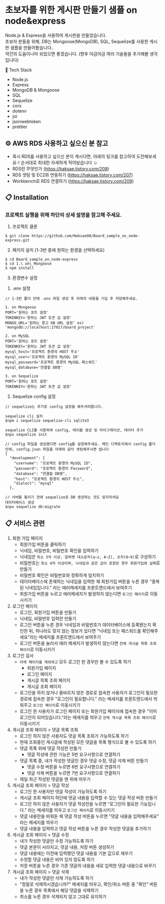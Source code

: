 # 초보자를 위한 게시판 만들기 샘플 on node&express

Node.js & Express을 사용하여 게시판을 만들었습니다.<br>
초보자 분들을 위해, DB는 Mongoose(MongoDB), SQL, Sequelize를 사용한 게시판 샘플을 만들어봤습니다..<br>
약간의 도움이나마 되었으면 좋겠습니다. (향후 야금야금 여러 기술들을 추가해볼 생각입니다)

🔨 Tech Stack
- Node.js
- Express
- MongoDB & Mongoose
- SQL
- Sequelize
- cors
- dotenv
- joi
- jsonwebtoken
- prettier


## ⚙️ AWS RDS 사용하고 싶으신 분 참고
- 혹시 RDS를 사용하고 싶으신 분이 계시다면, 아래의 링크를 참고하여 도전해보세요-! 순서대로 최대한 자세하게 적어놨습니다 ☺️
- RDS란 무엇인가 (https://haksae.tistory.com/208)
- RDS 셋팅 및 EC2와 연동하기 (https://haksae.tistory.com/207)
- Workbench로 RDS 연결하기 (https://haksae.tistory.com/209)


## 📋 Installation
### 프로젝트 실행을 위해 하단의 상세 설명을 참고해 주세요.

1. 프로젝트 클론

```console
$ git clone https://github.com/Haksae90/Board_sample_on_node-express.git
```

2. 패키지 설치 (1-3번 중에 원하는 환경을 선택하세요)

```console
$ cd Board_sample_on_node-express
$ cd 1.\ on\ Mongoose
$ npm install
```


3. 환경변수 설정

1) .env 설정

```text
// 1-3번 폴더 안에 .env 파일 생성 후 아래의 내용을 기입 후 저장해주세요.

1. on Mongoose
PORT='원하는 포트 설정'
TOKENKEY='원하는 JWT 토큰 값 설정'
MONGO_URL='원하는 몽고 DB URL 설정' ex) 'mongodb://localhost:27017/board_project'

2. on MySQL
PORT='원하는 포트 설정'
TOKENKEY='원하는 JWT 토큰 값 설정'
mysql_host='프로젝트 환경의 HOST 주소'
mysql_user='프로젝트 환경의 MySQL ID'
mysql_password='프로젝트 환경의 MySQL 패스워드'
mysql_database='연결할 DB명'

3. on Sequelize
PORT='원하는 포트 설정'
TOKENKEY='원하는 JWT 토큰 값 설정'

```

2) Sequelize config 설정

```text
// sequelize는 추가로 config 설정을 해주셔야합니다.

sequelize cli 설치
$npm i sequelize sequelize-cli sqlite3

sequelize CLI를 사용하여 config, 테이블 생성 및 마이그레이션, 테이터 추가
$npx sequelize init

// config 파일을 생성됐다면 config를 설정해주세요. 메인 디렉토리에서 config 폴더 안에, config.json 파일을 아래와 같이 셋팅해주시면 됩니다
{
  "development": {
    "username": "프로젝트 환경의 MySQL ID",
    "password": "프로젝트 환경의 Password",
    "database": "연결할 DB명",
    "host": "프로젝트 환경의 HOST 주소",
    "dialect": "mysql"
  },

// 서버를 돌리기 전에 sequelize로 DB 생성하는 것도 잊지마셔요
데이터베이스 생성
$npx sequelize db:migrate

```


## 📋 서비스 관련

1. 회원 가입 페이지
    - 회원가입 버튼을 클릭하기
    - 닉네임, 비밀번호, 비밀번호 확인을 입력하기
    - 닉네임은 `최소 3자 이상, 알파벳 대소문자(a~z, A~Z), 숫자(0~9)`로 구성하기
    - 비밀번호는 `최소 4자 이상이며, 닉네임과 같은 값이 포함된 경우 회원가입에 실패`로 만들기
    - 비밀번호 확인은 비밀번호와 정확하게 일치하기
    - 데이터베이스에 존재하는 닉네임을 입력한 채 회원가입 버튼을 누른 경우 "중복된 닉네임입니다." 라는 에러메세지를 프론트엔드에서 보여주기
    - 회원가입 버튼을 누르고 에러메세지가 발생하지 않는다면 `로그인 페이지`로 이동시키기
2. 로그인 페이지
    - 로그인, 회원가입 버튼을 만들기
    - 닉네임, 비밀번호 입력란 만들기
    - 로그인 버튼을 누른 경우 닉네임과 비밀번호가 데이터베이스에 등록됐는지 확인한 뒤, 하나라도 맞지 않는 정보가 있다면 "닉네임 또는 패스워드를 확인해주세요"라는 메세지를 프론트엔드에서 보여주기
    - 로그인 버튼을 눌러서 에러 메세지가 발생하지 않는다면 `전체 게시글 목록 조회 페이지`로 이동시키기
3. 로그인 검사
    - `아래 페이지를 제외하고` 모두 로그인 한 경우만 볼 수 있도록 하기
        - 회원가입 페이지
        - 로그인 페이지
        - 게시글 목록 조회 페이지
        - 게시글 조회 페이지
    - 로그인을 하지 않거나 올바르지 않은 경로로 접속한 사용자가 로그인이 필요한 경로에 접속한 경우 "로그인이 필요합니다." 라는 메세지를 프론트엔드에서 띄워주고 `로그인 페이지`로 이동시키기
    - 로그인 한 사용자가 로그인 페이지 또는 회원가입 페이지에 접속한 경우 "이미 로그인이 되어있습니다."라는 메세지를 띄우고 `전체 게시글 목록 조회 페이지`로 이동시키기
4. 게시글 조회 페이지 > 댓글 목록 조회
    - 로그인 하지 않은 사용자도 댓글 목록 조회가 가능하도록 하기
    - 현재 조회중인 게시글에 작성된 모든 댓글을 목록 형식으로 볼 수 있도록 하기
    - 댓글 목록 위에 댓글 작성란 만들기
        - 댓글 작성에 관한 기능은 5번 요구사항으로 연결하기
    - 댓글 목록 중, 내가 작성한 댓글인 경우 댓글 수정, 댓글 삭제 버튼 만들기
        - 댓글 수정 버튼을 누르면 6번 요구사항으로 연결하기
        - 댓글 삭제 버튼을 누르면 7번 요구사항으로 연결하기
    - 제일 최근 작성된 댓글을 맨 위에 띄우기
5. 게시글 조회 페이지 > 댓글 작성
    - 로그인 한 사용자만 댓글 작성이 가능하도록 하기
    - 게시글 조회 페이지 하단에 댓글 내용을 입력할 수 있는 댓글 작성 버튼 만들기
    - 로그인 하지 않은 사용자가 댓글 작성란을 누르면 "로그인이 필요한 기능입니다." 라는 메세지를 띄우고 `로그인 페이지`로 이동시키기
    - 댓글 내용란을 비워둔 채 댓글 작성 버튼을 누르면 "댓글 내용을 입력해주세요" 라는 메세지를 띄우기
    - 댓글 내용을 입력하고 댓글 작성 버튼을 누른 경우 작성한 댓글을 추가하기
6. 게시글 조회 페이지 > 댓글 수정
    - 내가 작성한 댓글만 수정 가능하도록 하기
    - 댓글 본문이 사라지고, 댓글 내용, 저장 버튼 생성하기
    - 댓글 내용에는 이전에 입력했던 댓글 내용을 기본 값으로 채우기
    - 수정할 댓글 내용은 비어 있지 않도록 하기
    - 저장 버튼을 누른 경우 기존 댓글의 내용을 새로 입력한 댓글 내용으로 바꾸기
7. 게시글 조회 페이지 > 댓글 삭제
    - 내가 작성한 댓글만 삭제 가능하도록 하기
    - "정말로 삭제하시겠습니까?" 메세지를 띄우고, 확인/취소 버튼 중 "확인" 버튼을 누른 경우 목록에서 해당 댓글을 삭제하기
    - 취소를 누른 경우 삭제되지 않고 그대로 유지하기
